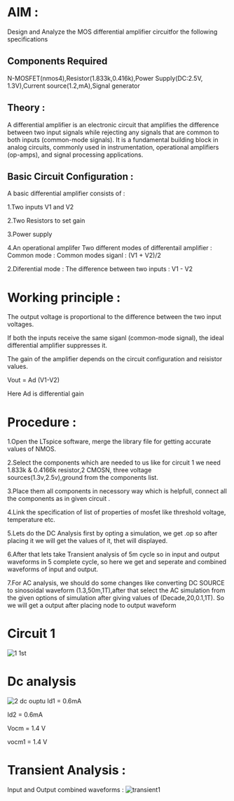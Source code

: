 # AIM :
Design and Analyze the MOS differential amplifier circuitfor the following specifications
## Components Required
N-MOSFET(nmos4),Resistor(1.833k,0.416k),Power Supply(DC:2.5V, 1.3V),Current source(1.2,mA),Signal generator
## Theory :
A differential amplifier is an electronic circuit that amplifies the difference between two input signals while rejecting any signals that are common to both inputs (common-mode signals). It is a fundamental building block in analog circuits, commonly used in instrumentation, operational amplifiers (op-amps), and signal processing applications.

## Basic Circuit Configuration :
A basic differential amplifier consists of :

1.Two inputs V1 and V2

2.Two Resistors to set gain

3.Power supply

4.An operational amplifer
Two different modes of differentail amplifier :
Common mode :
Common modes siganl : (V1 + V2)/2

2.Diferential mode :
The difference between two inputs : V1 - V2

# Working principle :

The output voltage is proportional to the difference between the two input voltages.

If both the inputs receive the same siganl (common-mode signal), the ideal differential amplifier suppresses it.

The gain of the amplifier depends on the circuit configuration and reisistor values.

Vout = Ad (V1-V2)

Here Ad is differential gain

# Procedure :

1.Open the LTspice software, merge the library file for getting accurate values of NMOS.

2.Select the components which are needed to us like for circuit 1 we need 1.833k & 0.4166k resistor,2 CMOSN, three voltage sources(1.3v,2.5v),ground from the components list.

3.Place them all components in necessory way which is helpfull, connect all the components as in given circuit .

4.Link the specification of list of properties of mosfet like threshold voltage, temperature etc.

5.Lets do the DC Analysis first by opting a simulation, we get .op so after placing it we will get the values of it, thet will displayed.

6.After that lets take Transient analysis of 5m cycle so in input and output waveforms in 5 complete cycle, so here we get and seperate and combined waveforms of input and output.

7.For AC analysis, we should do some changes like converting DC SOURCE to sinosoidal waveform (1.3,50m,1T),after that select the AC simulation from the given options of simulation after giving values of (Decade,20,0.1,1T). So we will get a output after placing node to output waveform
# Circuit 1
![1 1st](https://github.com/user-attachments/assets/0d41fe3d-f04b-4132-8939-f6d07be944f3)
# Dc analysis
![2 dc ouptu](https://github.com/user-attachments/assets/40b661a0-8654-46fd-9413-8aa98d7051cb)
Id1 = 0.6mA

Id2 = 0.6mA

Vocm = 1.4 V

vocm1 = 1.4 V
# Transient Analysis :
Input and Output combined waveforms :
![transient1](https://github.com/user-attachments/assets/6c58f6f7-872c-49ee-97b7-cb93177171f6)




